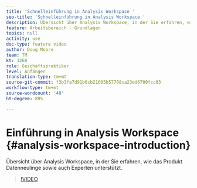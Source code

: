 ```yaml
---
title: 'Schnelleinführung in Analysis Workspace '
seo-title: 'Schnelleinführung in Analysis Workspace '
description: Übersicht über Analysis Workspace, in der Sie erfahren, wie das Produkt Datenneulinge sowie auch Experten unterstützt.
feature: Arbeitsbereich - Grundlagen
topics: null
activity: use
doc-type: feature video
author: Doug Moore
team: TM
kt: 3268
role: Geschäftspraktiker
level: Anfänger
translation-type: tm+mt
source-git-commit: f3b3fa7d91b0cb21005b57768ca23ed6700fcc03
workflow-type: tm+mt
source-wordcount: '48'
ht-degree: 89%

---
```



# Einführung in Analysis Workspace {#analysis-workspace-introduction}

Übersicht über Analysis Workspace, in der Sie erfahren, wie das Produkt Datenneulinge sowie auch Experten unterstützt.

>[!VIDEO](https://video.tv.adobe.com/v/28165/?quality=12)
